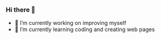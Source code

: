 ### Hi there 👋

- 🔭 I’m currently working on improving myself
- 🌱 I’m currently learning coding and creating web pages
